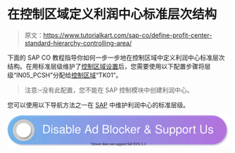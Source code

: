 # 在控制区域定义利润中心标准层次结构

> 原文：<https://www.tutorialkart.com/sap-co/define-profit-center-standard-hierarchy-controlling-area/>

下面的 SAP CO 教程指导你如何一步一步地在控制区域中定义利润中心标准层次结构。在用标准层级维护了[控制区域设置](https://www.tutorialkart.com/sap-co/maintain-controlling-area-settings-in-sap-co/)后，您需要使用以下配置步骤将层级“IN05_PCSH”分配给[控制区域](https://www.tutorialkart.com/sap-co/maintain-controlling-area-settings-in-sap-co/)“TK01”。

> 注意:–没有此配置，您不能在 SAP 控制模块中创建利润中心。

您可以使用以下导航方法之一在 [SAP](https://www.tutorialkart.com/sap/what-is-sap-definition-of-erp-sap-systems/) 中维护利润中心的标准层级。

[![](img/925da31b32d6bc3827932f6c8afb11bb.png)](https://www.tutorialkart.com/)